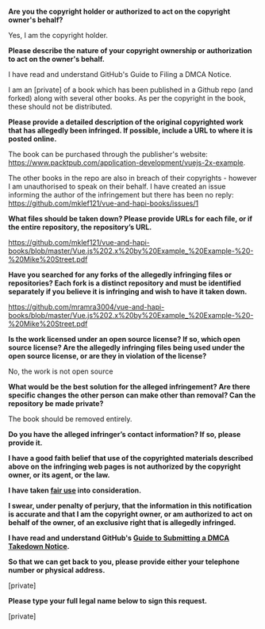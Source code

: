 **Are you the copyright holder or authorized to act on the copyright owner's behalf?**

Yes, I am the copyright holder.

**Please describe the nature of your copyright ownership or authorization to act on the owner's behalf.**

I have read and understand GitHub's Guide to Filing a DMCA Notice.

I am an [private] of a book which has been published in a Github repo (and forked) along with several other books. As per the copyright in the book, these should not be distributed.

**Please provide a detailed description of the original copyrighted work that has allegedly been infringed. If possible, include a URL to where it is posted online.**

The book can be purchased through the publisher's website: https://www.packtpub.com/application-development/vuejs-2x-example.

The other books in the repo are also in breach of their copyrights - however I am unauthorised to speak on their behalf. I have created an issue informing the author of the infringement but there has been no reply: https://github.com/mklef121/vue-and-hapi-books/issues/1

**What files should be taken down? Please provide URLs for each file, or if the entire repository, the repository’s URL.**

https://github.com/mklef121/vue-and-hapi-books/blob/master/Vue.js%202.x%20by%20Example_%20Example-%20-%20Mike%20Street.pdf

**Have you searched for any forks of the allegedly infringing files or repositories? Each fork is a distinct repository and must be identified separately if you believe it is infringing and wish to have it taken down.**

https://github.com/mramra3004/vue-and-hapi-books/blob/master/Vue.js%202.x%20by%20Example_%20Example-%20-%20Mike%20Street.pdf

**Is the work licensed under an open source license? If so, which open source license? Are the allegedly infringing files being used under the open source license, or are they in violation of the license?**

No, the work is not open source

**What would be the best solution for the alleged infringement? Are there specific changes the other person can make other than removal? Can the repository be made private?**

The book should be removed entirely.

**Do you have the alleged infringer’s contact information? If so, please provide it.**

**I have a good faith belief that use of the copyrighted materials described above on the infringing web pages is not authorized by the copyright owner, or its agent, or the law.**

**I have taken <a href="https://www.lumendatabase.org/topics/22">fair use</a> into consideration.**

**I swear, under penalty of perjury, that the information in this notification is accurate and that I am the copyright owner, or am authorized to act on behalf of the owner, of an exclusive right that is allegedly infringed.**

**I have read and understand GitHub's <a href="https://docs.github.com/articles/guide-to-submitting-a-dmca-takedown-notice/">Guide to Submitting a DMCA Takedown Notice</a>.**

**So that we can get back to you, please provide either your telephone number or physical address.**

[private]  

**Please type your full legal name below to sign this request.**

[private]  
